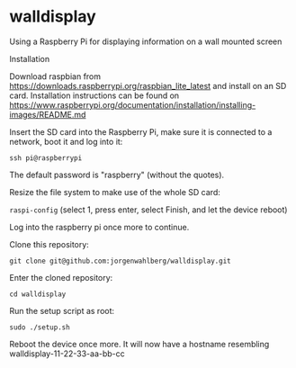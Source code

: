 # walldisplay
Using a Raspberry Pi for displaying information on a wall mounted screen

Installation

Download raspbian from https://downloads.raspberrypi.org/raspbian_lite_latest and install
on an SD card. Installation instructions can be found on
https://www.raspberrypi.org/documentation/installation/installing-images/README.md

Insert the SD card into the Raspberry Pi, make sure it is connected to a network,
boot it and log into it:

  `ssh pi@raspberrypi`

The default password is "raspberry" (without the quotes).

Resize the file system to make use of the whole SD card:

  `raspi-config`
  (select 1, press enter, select Finish, and let the device reboot)

Log into the raspberry pi once more to continue.

Clone this repository:

  `git clone git@github.com:jorgenwahlberg/walldisplay.git`

Enter the cloned repository:

  `cd walldisplay`

Run the setup script as root:

  `sudo ./setup.sh`

Reboot the device once more. It will now have a hostname resembling walldisplay-11-22-33-aa-bb-cc 
